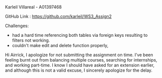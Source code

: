 Karleil Villareal - A01397468

GitHub Link : https://github.com/karleil/WS3_Assign2

Challenges:

- had a hard time referencing both tables via foreign keys resulting to filters not working.
- couldn't make edit and delete function properly,

Hi Airrick,
I apologize for not submitting the assignment on time. I’ve been feeling burnt out from balancing multiple courses, searching for internships, and working part-time. I know I should have asked for an extension earlier, and although this is not a valid excuse, I sincerely apologize for the delay.
